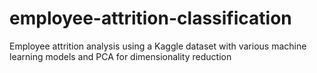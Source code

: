 # employee-attrition-classification
Employee attrition analysis using a Kaggle dataset with various machine learning models and PCA for dimensionality reduction
